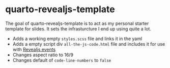 
# quarto-revealjs-template

<!-- badges: start -->
<!-- badges: end -->

The goal of quarto-revealjs-template is to act as my personal starter template for slides. It sets the infrasturcture I end up using quite a lot.

- Adds a working empty `styles.scss` file and links it in the yaml
- Adds a empty script div `all-the-js-code.html` file and includes it for use with [Revealjs events](https://revealjs.com/events/)
- Changes aspect ratio to 16/9
- Changes default of `code-line-numbers` to `false`
